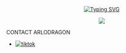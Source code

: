 <p align="center">
  <a href="https://git.io/typing-svg"><img src="https://readme-typing-svg.demolab.com?font=EB+Garamond&weight=800&size=28&duration=4000&pause=1000&random=false&width=435&lines=+ARLODRADON+GITHUB+README⚡;WHATSAPP+BOT+DEVELOPER;DRAGON+LOVE+YOU." alt="Typing SVG" /></a>
<p align="center">
<img src="https://i.imgur.com/bwubY9P.jpeg"/>


CONTACT ARLODRAGON 
- <a aria-label="Join our chats" href="https://linktr.ee/denniskipkoe393" target="_blank">
    <img alt="tiktok" src="https://img.shields.io/badge/CREATOR%20Whatsappchat-25D366?style=for-the-badge&logo=Linktr.ee&logoColor=white" />
